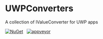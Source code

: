 # UWPConverters
A collection of IValueConverter for UWP apps  

[![NuGet](https://img.shields.io/nuget/v/Opportunity.Converters.svg)](https://www.nuget.org/packages/Opportunity.Converters/)  
[![appveyor](https://img.shields.io/appveyor/ci/OpportunityLiu/uwpconverters.svg)](https://ci.appveyor.com/project/OpportunityLiu/uwpconverters)
